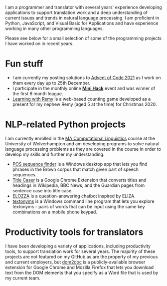 <!--
**ljdyer/ljdyer** is a ✨ _special_ ✨ repository because its `README.md` (this file) appears on your GitHub profile. -->

I am a programmer and translator with several years' experience developing applications to support translation work and a deep understanding of current issues and trends in natural language processing. I am proficient in Python, JavaScript, and Visual Basic for Applications and have experience working in many other programming languages.

Please see below for a small selection of some of the programming projects I have worked on in recent years.

# Fun stuff

- I am currently my posting solutions to <a href="\advent-of-code-2021">Advent of Code 2021</a> as I work on them every day up to 25th December.
- I participate in the monthly online <a href="https://github.com/OnlineMiniHack/minihack">**Mini Hack**</a> event and was winner of the first 6 month league.
- <a href="\learning-with-remy">Learning with Remy</a> is a web-based counting game developed as a present for my nephew Remy (aged 5 at the time) for Christmas 2020.

# NLP-related Python projects

I am currently enrolled in the <a href="https://www.wlv.ac.uk/courses/ma-computational-linguistics/">MA Computational Linguistics</a> course at the University of Wolverhampton and am developing programs to solve natural language processing problems as they are covered in the course in order to develop my skills and further my understanding.

- <a href="/pos-sequence-finder">POS sequence finder</a> is a Windows desktop app that lets you find phrases in the Brown corpus that match given part of speech sequences.
- <a href="title-caser">Title Caser</a> is a Google Chrome Extension that converts titles and headings in Wikipedia, BBC News, and the Guardian pages from sentence case into title case.
- <a href="/elozza">ELOZZA</a> is a question-answering chatbot inspired by ELIZA.
- <a href="/textonyms">textonyms</a> is a Windows command line program that lets you explore textonyms - pairs of words that can be input using the same key combinations on a mobile phone keypad.

# Productivity tools for translators

I have been developing a variety of applications, including productivity tools, to support translation work for several years. The majority of these projects are not featured on my GitHub as are the property of my previous and current employers, but <a href="/dom2doc">dom2doc</a> is a publicly-available browser extension for Google Chrome and Mozilla Firefox that lets you download text from the DOM elements that you specify as a Word file that is used by my current team.

